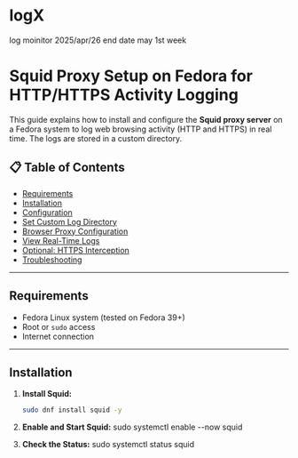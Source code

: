 # logX
log moinitor 2025/apr/26 end date may 1st week 

# Squid Proxy Setup on Fedora for HTTP/HTTPS Activity Logging

This guide explains how to install and configure the **Squid proxy server** on a Fedora system to log web browsing activity (HTTP and HTTPS) in real time. The logs are stored in a custom directory.

## 📋 Table of Contents

- [Requirements](#requirements)
- [Installation](#installation)
- [Configuration](#configuration)
- [Set Custom Log Directory](#set-custom-log-directory)
- [Browser Proxy Configuration](#browser-proxy-configuration)
- [View Real-Time Logs](#view-real-time-logs)
- [Optional: HTTPS Interception](#optional-https-interception)
- [Troubleshooting](#troubleshooting)

---

## Requirements

- Fedora Linux system (tested on Fedora 39+)
- Root or `sudo` access
- Internet connection

---

##  Installation

1. **Install Squid:**

   ```bash
   sudo dnf install squid -y

2. **Enable and Start Squid:** 
    sudo systemctl enable --now squid

3. **Check the Status:** 
    sudo systemctl status squid


    

